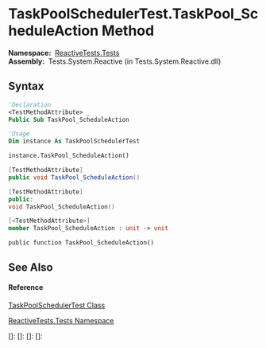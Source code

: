 # TaskPoolSchedulerTest.TaskPool\_ScheduleAction Method

**Namespace:**  [ReactiveTests.Tests](ReactiveTests.Tests\ReactiveTests.Tests.md)  
**Assembly:**  Tests.System.Reactive (in Tests.System.Reactive.dll)

## Syntax

```vb
'Declaration
<TestMethodAttribute> _
Public Sub TaskPool_ScheduleAction
```

```vb
'Usage
Dim instance As TaskPoolSchedulerTest

instance.TaskPool_ScheduleAction()
```

```csharp
[TestMethodAttribute]
public void TaskPool_ScheduleAction()
```

```c++
[TestMethodAttribute]
public:
void TaskPool_ScheduleAction()
```

```fsharp
[<TestMethodAttribute>]
member TaskPool_ScheduleAction : unit -> unit 
```

```jscript
public function TaskPool_ScheduleAction()
```

## See Also

#### Reference

[TaskPoolSchedulerTest Class](TaskPoolSchedulerTest\TaskPoolSchedulerTest.md)

[ReactiveTests.Tests Namespace](ReactiveTests.Tests\ReactiveTests.Tests.md)

[]: 
[]: 
[]: 
[]: 
